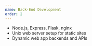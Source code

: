 ```yaml
---
name: Back-End Development
order: 2
---
```

- Node.js, Express, Flask, nginx
- Unix web server setup for static sites
- Dynamic web app backends and APIs
